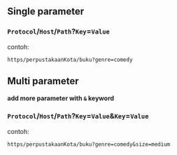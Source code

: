 ## Single parameter

### **`Protocol`/`Host`/`Path`?`Key`=`Value`**
contoh:
```http
https/perpustakaanKota/buku?genre=comedy
```

## Multi parameter 
**add more parameter with `&` keyword**
### **`Protocol`/`Host`/`Path`?`Key`=`Value`&`Key`=`Value`**

contoh:
```http
https/perpustakaanKota/buku?genre=comedy&size=medium
```


